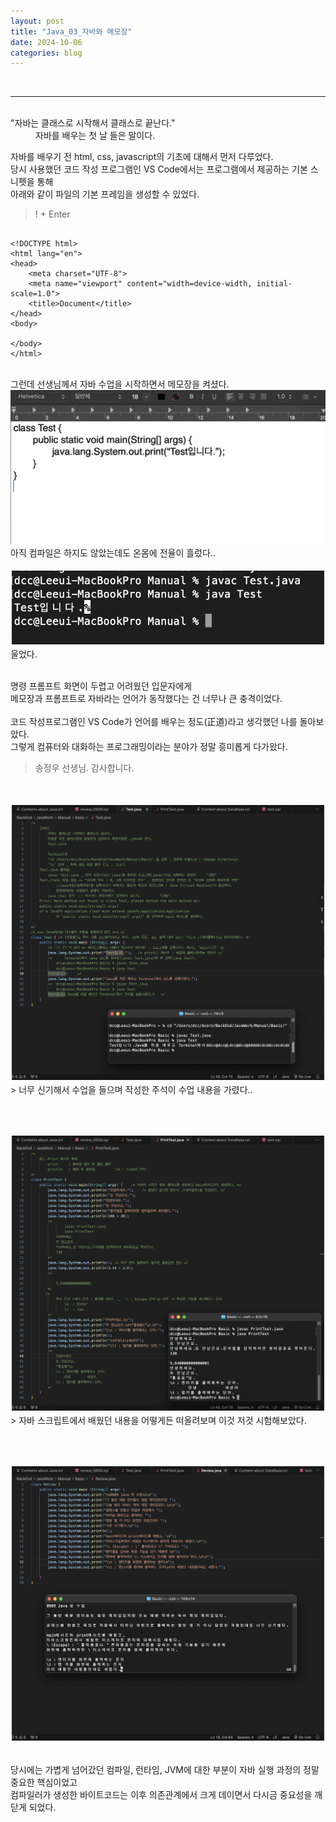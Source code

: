 ```yaml
---
layout: post
title: "Java_03_자바와 메모장"
date: 2024-10-06
categories: blog
---
```


<br>

---

<br>

<dt>"자바는 클래스로 시작해서 클래스로 끝난다."<dd>
자바를 배우는 첫 날 들은 말이다.
</dd>

자바를 배우기 전 html, css, javascript의 기초에 대해서 먼저 다루었다.<br>
당시 사용했던 코드 작성 프로그램인 VS Code에서는 프로그램에서 제공하는 기본 스니펫을 통해 <br>
아래와 같이 파일의 기본 프레임을 생성할 수 있었다.<br>
</dt>

> ! + Enter

<pre><code>
&lt;!DOCTYPE html&gt;
&lt;html lang="en"&gt;
&lt;head&gt;
    &lt;meta charset="UTF-8"&gt;
    &lt;meta name="viewport" content="width=device-width, initial-scale=1.0"&gt;
    &lt;title&gt;Document&lt;/title&gt;
&lt;/head&gt;
&lt;body&gt;

&lt;/body&gt;
&lt;/html&gt;
</code></pre>

<br>
그런데 선생님께서 자바 수업을 시작하면서 메모장을 켜셨다. <br>

<img class="image-medium" src="/assets/image/2024-08-09-Java-Class-00.png">
<br>
아직 컴파일은 하지도 않았는데도 온몸에 전율이 흘렀다..
<br><br>

<div class="image-container" style="border: 2px solid white;">
    <img class="image-medium" src="/assets/image/2024-08-09-Java-Class-000.png">
</div>
울었다.<br>
<br>

명령 프롬프트 화면이 두렵고 어려웠던 입문자에게 <br>
메모장과 프롬프트로 자바라는 언어가 동작했다는 건 너무나 큰 충격이었다. <br>
<br>
코드 작성프로그램인 VS Code가 언어를 배우는 정도(正道)라고 생각했던 나를 돌아보았다. <br>
그렇게 컴퓨터와 대화하는 프로그래밍이라는 분야가 정말 흥미롭게 다가왔다. <br>

> 송정우 선생님. 감사합니다. 
<br>

<br>
<div class="image-container" style="border: 2px solid white;">
    <img class="image-medium" src="/assets/image/2024-08-09-Java-Class-01.png">
</div>
> 너무 신기해서 수업을 들으며 작성한 주석이 수업 내용을 가렸다..

<br><br>
<div class="image-container" style="border: 2px solid white;">
    <img class="image-medium" src="/assets/image/2024-08-09-Java-Class-02.png">
</div>
> 자바 스크립트에서 배웠던 내용을 어떻게든 떠올려보며 이것 저것 시험해보았다.

<br><br>
<div class="image-container" style="border: 2px solid white;">
    <img class="image-medium" src="/assets/image/2024-08-09-Java-Class-03.png">
</div>

<br>

당시에는 가볍게 넘어갔던 컴파일, 런타임, JVM에 대한 부분이 자바 실행 과정의 정말 중요한 핵심이었고 <br>
컴파일러가 생성한 바이트코드는 이후 의존관계에서 크게 데이면서 다시금 중요성을 깨닫게 되었다.